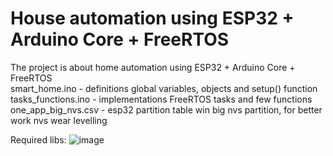 # House automation using ESP32 + Arduino Core + FreeRTOS #  
The project is about home automation using ESP32 + Arduino Core + FreeRTOS  
smart_home.ino - definitions global variables, objects and setup() function   
tasks_functions.ino - implementations FreeRTOS tasks and few functions  
one_app_big_nvs.csv - esp32 partition table win big nvs partition, for better work nvs wear levelling  

Required libs:
![image](https://user-images.githubusercontent.com/32701927/205605439-2b358c70-121e-4a05-9d11-eb18e3064235.png)
